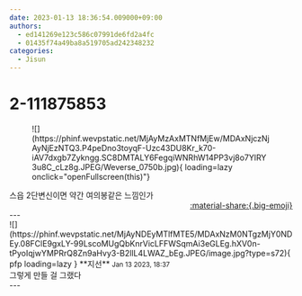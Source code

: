 ```yaml
---
date: 2023-01-13 18:36:54.009000+09:00
authors:
  - ed141269e123c586c07991de6fd2a4fc
  - 01435f74a49ba8a519705ad242348232
categories:
  - Jisun
---
```


# 2-111875853

<div class="post-container" markdown="1">
<div class="content-container md-sidebar__scrollwrap" markdown="1">


<figure markdown="1">
![](https://phinf.wevpstatic.net/MjAyMzAxMTNfMjEw/MDAxNjczNjAyNjEzNTQ3.P4peDno3toyqF-Uzc43DU8Kr_k70-iAV7dxgb7Zykngg.SC8DMTALY6FegqiWNRhW14PP3vj8o7YlRY3u8C_cLz8g.JPEG/Weverse_0750b.jpg){ loading=lazy onclick="openFullscreen(this)"}
</figure>
스읍 2단변신이면 약간 여의봉같은 느낌인가

</div>
</div>

<div style="text-align: right;" markdown="1">
<a href="https://weverse.io/fromis9/fanpost/2-111875853" style="text-align: right;">:material-share:{.big-emoji}</a>
</div>
---

<div class="comments-container md-sidebar__scrollwrap" markdown="1">
<div class="comment" markdown="1">
<div class='id-container' markdown="1">
![](https://phinf.wevpstatic.net/MjAyNDEyMTlfMTE5/MDAxNzM0NTgzMjY0NDEy.08FClE9gxLY-99LscoMUgQbKnrVicLFFWSqmAi3eGLEg.hXV0n-tPyoIqjwYMPRrQ8Zn9aHvy3-B2llL4LWAZ_bEg.JPEG/image.jpg?type=s72){ pfp loading=lazy }
**<span class="artist">지선</span>** <small>Jan 13 2023, 18:37</small><br>
</div>
<div class='comment-body' markdown="1">
그렇게 만들 걸 그랬다
</div>
</div>
</div>
---
